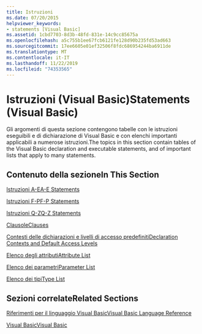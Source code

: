 ```yaml
---
title: Istruzioni
ms.date: 07/20/2015
helpviewer_keywords:
- statements [Visual Basic]
ms.assetid: 1cbd7703-8d3b-48fd-831e-14c9cc85675a
ms.openlocfilehash: a5c755b1ee67fcb6121fe128d90b235fd53ad663
ms.sourcegitcommit: 17ee6605e01ef32506f8fdc686954244ba6911de
ms.translationtype: MT
ms.contentlocale: it-IT
ms.lasthandoff: 11/22/2019
ms.locfileid: "74353565"
---
```

# <a name="statements-visual-basic"></a><span data-ttu-id="8f8a5-102">Istruzioni (Visual Basic)</span><span class="sxs-lookup"><span data-stu-id="8f8a5-102">Statements (Visual Basic)</span></span>
<span data-ttu-id="8f8a5-103">Gli argomenti di questa sezione contengono tabelle con le istruzioni eseguibili e di dichiarazione di Visual Basic e con elenchi importanti applicabili a numerose istruzioni.</span><span class="sxs-lookup"><span data-stu-id="8f8a5-103">The topics in this section contain tables of the Visual Basic declaration and executable statements, and of important lists that apply to many statements.</span></span>  
  
## <a name="in-this-section"></a><span data-ttu-id="8f8a5-104">Contenuto della sezione</span><span class="sxs-lookup"><span data-stu-id="8f8a5-104">In This Section</span></span>  
 [<span data-ttu-id="8f8a5-105">Istruzioni A-E</span><span class="sxs-lookup"><span data-stu-id="8f8a5-105">A-E Statements</span></span>](../../../visual-basic/language-reference/statements/a-e-statements.md)  
  
 [<span data-ttu-id="8f8a5-106">Istruzioni F-P</span><span class="sxs-lookup"><span data-stu-id="8f8a5-106">F-P Statements</span></span>](../../../visual-basic/language-reference/statements/f-p-statements.md)  
  
 [<span data-ttu-id="8f8a5-107">Istruzioni Q-Z</span><span class="sxs-lookup"><span data-stu-id="8f8a5-107">Q-Z Statements</span></span>](../../../visual-basic/language-reference/statements/q-z-statements.md)  
  
 [<span data-ttu-id="8f8a5-108">Clausole</span><span class="sxs-lookup"><span data-stu-id="8f8a5-108">Clauses</span></span>](../../../visual-basic/language-reference/statements/clauses.md)  
  
 [<span data-ttu-id="8f8a5-109">Contesti delle dichiarazioni e livelli di accesso predefiniti</span><span class="sxs-lookup"><span data-stu-id="8f8a5-109">Declaration Contexts and Default Access Levels</span></span>](../../../visual-basic/language-reference/statements/declaration-contexts-and-default-access-levels.md)  
  
 [<span data-ttu-id="8f8a5-110">Elenco degli attributi</span><span class="sxs-lookup"><span data-stu-id="8f8a5-110">Attribute List</span></span>](../../../visual-basic/language-reference/statements/attribute-list.md)  
  
 [<span data-ttu-id="8f8a5-111">Elenco dei parametri</span><span class="sxs-lookup"><span data-stu-id="8f8a5-111">Parameter List</span></span>](../../../visual-basic/language-reference/statements/parameter-list.md)  
  
 [<span data-ttu-id="8f8a5-112">Elenco dei tipi</span><span class="sxs-lookup"><span data-stu-id="8f8a5-112">Type List</span></span>](../../../visual-basic/language-reference/statements/type-list.md)  
  
## <a name="related-sections"></a><span data-ttu-id="8f8a5-113">Sezioni correlate</span><span class="sxs-lookup"><span data-stu-id="8f8a5-113">Related Sections</span></span>  
 [<span data-ttu-id="8f8a5-114">Riferimenti per il linguaggio Visual Basic</span><span class="sxs-lookup"><span data-stu-id="8f8a5-114">Visual Basic Language Reference</span></span>](../../../visual-basic/language-reference/index.md)  
  
 [<span data-ttu-id="8f8a5-115">Visual Basic</span><span class="sxs-lookup"><span data-stu-id="8f8a5-115">Visual Basic</span></span>](../../../visual-basic/index.md)
